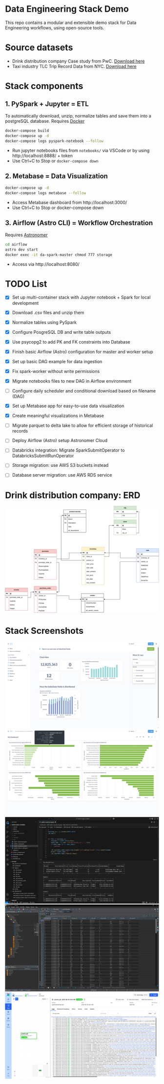 # Data Engineering Stack Demo
This repo contains a modular and extensible demo stack for Data Engineering workflows, using open-source tools. 

# Source datasets
- Drink distribution company
Case study from PwC. [Download here](https://www.pwc.com/us/en/careers/university-relations/data-and-analytics-case-studies-files.html)
- Taxi industry
TLC Trip Record Data from NYC. [Download here](https://www.nyc.gov/site/tlc/about/tlc-trip-record-data.page)

# Stack components

## 1. PySpark + Jupyter = ETL
To automatically download, unzip, normalize tables and save them into a postgreSQL database.
Requires [Docker](https://www.docker.com/get-started/)
```bash
docker-compose build
docker-compose up -d
docker-compose logs pyspark-notebook --follow
```
- Run jupyter notebooks files from `notebooks/` via VSCode or by using http://localhost:8888/ + token
- Use Ctrl+C to Stop or `docker-compose down`
## 2. Metabase = Data Visualization
```bash
docker-compose up -d
docker-compose logs metabase --follow
```
- Access Metabase dashboard from http://localhost:3000/
- Use Ctrl+C to Stop or docker-compose down

## 3. Airflow (Astro CLI) = Workflow Orchestration
Requires [Astronomer](https://www.astronomer.io/docs/images/astro/cli/install-cli/?tab=windowswithwinget#install-the-astro-cli)
```bash
cd airflow
astro dev start
docker exec -it da-spark-master chmod 777 storage 
```
- Access via http://localhost:8080/
# TODO List
- [x] Set up multi-container stack with Jupyter notebook + Spark for local development
- [x] Download .csv files and unzip them 
- [x] Normalize tables using PySpark
- [x] Configure PosgreSQL DB and write table outputs
- [x] Use psycopg2 to add PK and FK constraints into Database
- [x] Finish basic Airflow (Astro) configuration for master and worker setup
- [x] Set up basic DAG example for data ingestion
- [x] Fix spark-worker without write permissions
- [x] Migrate notebooks files to new DAG in Airflow environment
- [ ] Configure daily scheduler and conditional download based on filename (DAG)
- [x] Set up Metabase app for easy-to-use data visualization
- [x] Create meaningful visualizations in Metabase 
- [ ] Migrate parquet to delta lake to allow for efficient storage of historical records
- [ ] Deploy Airflow (Astro) setup Astronomer Cloud
- [ ] Databricks integration: Migrate SparkSubmitOperator to DatabricksSubmitRunOperator
- [ ] Storage migration: use AWS S3 buckets instead
- [ ] Database server migration: use AWS RDS service


#  Drink distribution company: ERD
[![ERD diagram](docs/images/ERD.png)](https://viewer.diagrams.net/?tags=%7B%7D&lightbox=1&highlight=0000ff&edit=_blank&layers=1&nav=1&title=DER%20inventory_analysis&dark=auto#Uhttps%3A%2F%2Fdrive.google.com%2Fuc%3Fid%3D1_B1yiPsM6hpgth14rVbpCK10uO4eSjG3%26export%3Ddownload)
# Stack Screenshots
![Metabase auto-generated graphs](<docs/images/Screenshot (6).png>)
![Metabase dashboard](<docs/images/Screenshot (10).png>)
![Jupyter notebook with PySpark](<docs/images/Screenshot (12).png>)
![PostgreSQL DB in DBeaver](<docs/images/Screenshot (15).png>)
![Airflow DAG execution](<docs/images/Screenshot (16).png>)
